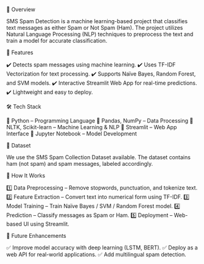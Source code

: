 📌 Overview

SMS Spam Detection is a machine learning-based project that classifies text messages as either Spam or Not Spam (Ham). The project utilizes Natural Language Processing (NLP) techniques to preprocess the text and train a model for accurate classification.


🚀 Features

✔️ Detects spam messages using machine learning. 
✔️ Uses TF-IDF Vectorization for text processing.
✔️ Supports Naïve Bayes, Random Forest, and SVM models.
✔️ Interactive Streamlit Web App for real-time predictions.
✔️ Lightweight and easy to deploy.


🛠️ Tech Stack

🔹 Python – Programming Language
🔹 Pandas, NumPy – Data Processing
🔹 NLTK, Scikit-learn – Machine Learning & NLP
🔹 Streamlit – Web App Interface
🔹 Jupyter Notebook – Model Development


📂 Dataset

We use the SMS Spam Collection Dataset available. The dataset contains ham (not spam) and spam messages, labeled accordingly.


🎯 How It Works

1️⃣ Data Preprocessing – Remove stopwords, punctuation, and tokenize text.
2️⃣ Feature Extraction – Convert text into numerical form using TF-IDF.
3️⃣ Model Training – Train Naïve Bayes / SVM / Random Forest model.
4️⃣ Prediction – Classify messages as Spam or Ham.
5️⃣ Deployment – Web-based UI using Streamlit.


🔮 Future Enhancements

✅ Improve model accuracy with deep learning (LSTM, BERT).
✅ Deploy as a web API for real-world applications.
✅ Add multilingual spam detection.
